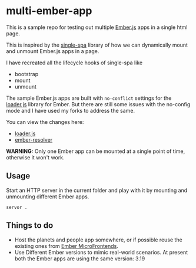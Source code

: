 # multi-ember-app
This is a sample repo for testing out multiple [Ember.js](https://emberjs.com) apps in a single html page.

This is inspired by the [single-spa](https://single-spa.js.org/) library of how we can dynamically mount and unmount Ember.js apps in a page.

I have recreated all the lifecycle hooks of single-spa like
- bootstrap
- mount
- unmount

The sample Ember.js apps are built with `no-conflict` settings for the [loader.js](https://github.com/ember-cli/loader.js/) library for Ember. But there are still some issues with the no-config mode and I have used my forks to address the same.

You can view the changes here:
- [loader.js](https://github.com/rajasegar/loader.js/commit/dc25de293a9fb8e3b4d621ddbe7db0630c376b46)
- [ember-resolver](https://github.com/rajasegar/ember-resolver/commit/e8e67c7449f61f0d4f41941d490f06dd75de0abe)

**WARNING:** Only one Ember app can be mounted at a single point of time, otherwise it won't work.

## Usage
Start an HTTP server in the current folder and play with it by mounting and unmounting different Ember apps.

```
servor .
```

## Things to do
- Host the planets and people app somewhere, or if possible reuse the existing ones from [Ember MicroFrontends](https://github.com/ember-micro-frontends).
- Use Different Ember versions to mimic real-world scenarios. At present both the Ember apps are using the same version: 3.19
